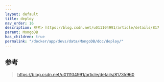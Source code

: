 ```yaml
---
---
layout: default
title: deploy
nav_order: 16
description: 参考> https://blog.csdn.net/u011104991/article/details/81735960
parent: MongoDB
has_children: true
permalink: "/docker/app/devs/data/MongoDB/doc/deploy/"
---
```


## 参考
> https://blog.csdn.net/u011104991/article/details/81735960
